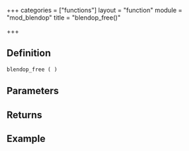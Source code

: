 +++
categories = ["functions"]
layout = "function"
module = "mod_blendop"
title = "blendop_free()"

+++

## Definition

    blendop_free ( )

## Parameters

## Returns

## Example

